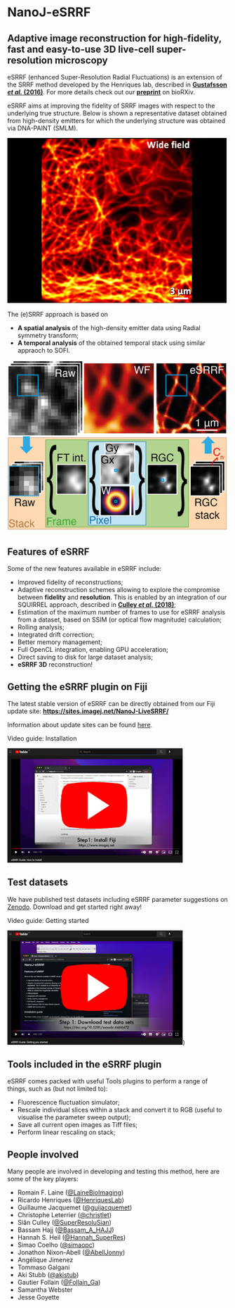 # NanoJ-eSRRF

## Adaptive image reconstruction for high-fidelity, fast and easy-to-use 3D live-cell super-resolution microscopy

eSRRF (enhanced Super-Resolution Radial Fluctuations) is an extension of the SRRF method developed by the Henriques lab, described in **[Gustafsson _et al._ (2016)](http://www.nature.com/articles/ncomms12471)**. For more details check out our **[preprint](https://doi.org/10.1101/2022.04.07.487490)** on bioRXiv. 

eSRRF aims at improving the fidelity of SRRF images with respect to the underlying true structure. Below is shown a representative dataset obtained from high-density emitters for which the underlying structure was obtained via DNA-PAINT (SMLM). 


<img src="https://github.com/HenriquesLab/NanoJ-eSRRF/blob/master/wiki_files/eSRRF_promo.gif" width="500"/>

The (e)SRRF approach is based on
* **A spatial analysis** of the high-density emitter data using Radial symmetry transform;
* **A temporal analysis** of the obtained temporal stack using similar appraoch to SOFI.

<img src="https://github.com/HenriquesLab/NanoJ-eSRRF/blob/master/wiki_files/eSRRF_method.png" width="500"/>

## Features of eSRRF

Some of the new features available in eSRRF include:
* Improved fidelity of reconstructions;
* Adaptive reconstruction schemes allowing to explore the compromise between **fidelity** and **resolution**. This is enabled by an integration of our SQUIRREL approach, described in **[Culley _et al._ (2018)](https://doi.org/10.1038/nmeth.4605)**;
* Estimation of the maximum number of frames to use for eSRRF analysis from a dataset, based on SSIM (or optical flow magnitude) calculation;
* Rolling analysis;
* Integrated drift correction;
* Better memory management;
* Full OpenCL integration, enabling GPU acceleration;
* Direct saving to disk for large dataset analysis;
* **eSRRF 3D** reconstruction!

## Getting the eSRRF plugin on Fiji

The latest stable version of eSRRF can be directly obtained from our Fiji update site: **https://sites.imagej.net/NanoJ-LiveSRRF/**

Information about update sites can be found [here](https://imagej.net/update-sites/).

Video guide: Installation

[<img alt="Video guide: Installation" width="400px" src="https://github.com/HenriquesLab/NanoJ-eSRRF/blob/master/wiki_files/eSRRF-Guide%20installation_screeshotP.png" />](https://www.youtube.com/watch?v=3Oa2ADEa-qY)


## Test datasets
We have published test datasets including eSRRF parameter suggestions on [Zenodo](https://doi.org/10.5281/zenodo.6466472). Download and get started right away!

Video guide: Getting started

[<img alt="Video guide: Getting started" width="400px" src="https://github.com/HenriquesLab/NanoJ-eSRRF/blob/master/wiki_files/eSRRF-Guide getting started_screeshotP.png" />](https://www.youtube.com/watch?v=VScGXvdKoNg))


## Tools included in the eSRRF plugin

eSRRF comes packed with useful Tools plugins to perform a range of things, such as (but not limited to):
* Fluorescence fluctuation simulator;
* Rescale individual slices within a stack and convert it to RGB (useful to visualise the parameter sweep output);
* Save all current open images as Tiff files;
* Perform linear rescaling on stack;

## People involved

Many people are involved in developing and testing this method, here are some of the key players:
* Romain F. Laine ([@LaineBioImaging](https://twitter.com/LaineBioImaging))
* Ricardo Henriques ([@HenriquesLab](https://twitter.com/HenriquesLab))
* Guillaume Jacquemet ([@guijacquemet](https://twitter.com/guijacquemet))
* Christophe Leterrier ([@christlet](https://twitter.com/christlet))
* Siân Culley ([@SuperResoluSian](https://twitter.com/SuperResoluSian))
* Bassam Hajj ([@Bassam_A_HAJJ](https://twitter.com/Bassam_A_HAJJ))
* Hannah S. Heil ([@Hannah_SuperRes](https://twitter.com/hannah_superres))
* Simao Coelho ([@simaopc](https://twitter.com/simaopc))
* Jonathon Nixon-Abell ([@AbellJonny](https://twitter.com/AbellJonny))
* Angélique Jimenez 
* Tommaso Galgani
* Aki Stubb ([@akistub](https://twitter.com/akistub))
* Gautier Follain ([@Follain_Ga](https://twitter.com/Follain_Ga))
* Samantha Webster
* Jesse Goyette

